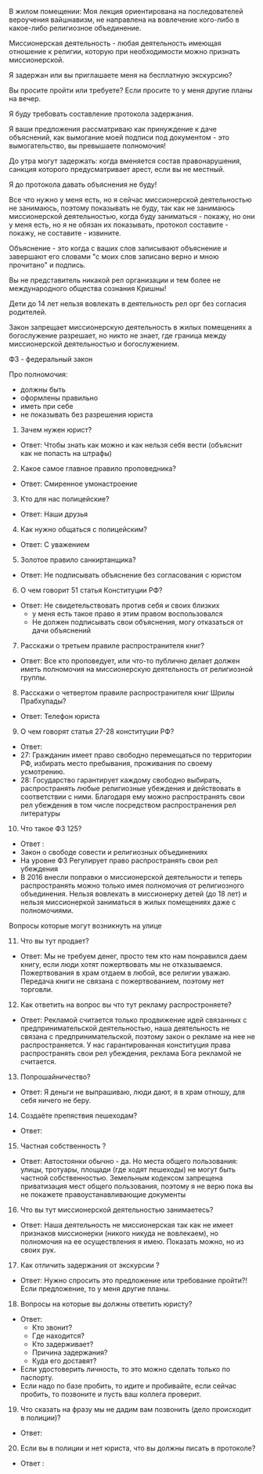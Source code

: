 В жилом помещении: Моя лекция ориентирована на последователей вероучения вайшнавизм, не направлена на вовлечение кого-либо в какое-либо религиозное объединение.

Миссионерская деятельность - любая деятельность имеющая отношение к религии, которую при необходимости можно признать миссионерской.

Я задержан или вы приглашаете меня на бесплатную экскурсию?

Вы просите пройти или требуете? Если просите то у меня другие планы на вечер.

Я буду требовать составление протокола задержания.

Я ваши предложения рассматриваю как принуждение к даче объяснений, как вымогание моей подписи под документом - это вымогательство, вы превышаете полномочия!

До утра могут задержать: когда вменяется состав правонарушения, санкция которого предусматривает арест, если вы не местный.

Я до протокола давать объяснения не буду!

Все что нужно у меня есть, но я сейчас миссионерской деятельностью не занимаюсь, поэтому показывать не буду, так как не занимаюсь миссионерской деятельностью, когда буду заниматься - покажу, но они у меня есть, но я не обязан их показывать, протокол составите - покажу, не составите - извините.

Объяснение - это когда с ваших слов записывают объяснение и завершают его словами "с моих слов записано верно и мною прочитано" и подпись.

Вы не представитель никакой рел организации и тем более не международного общества сознания Кришны!

Дети до 14 лет нельзя вовлекать в деятельность рел орг без согласия родителей.

Закон запрещает миссионерскую деятельность в жилых помещениях а богослужение разрешает, но никто не знает, где граница между миссионерской деятельностью и богослужением.

ФЗ - федеральный закон

Про полномочия:
- должны быть
- оформлены правильно
- иметь при себе
- не показывать без разрешения юриста

1. Зачем нужен юрист?
- Ответ: Чтобы знать как можно и как нельзя себя вести (объяснит как не попасть на штрафы)

2. Какое самое главное правило проповедника?
- Ответ: Смиренное умонастроение

3. Кто для нас полицейские?
- Ответ: Наши друзья

4. Как нужно общаться с полицейским?
- Ответ: С уважением

5. Золотое правило санкиртанщика?
- Ответ: Не подписывать объяснение без согласования с юристом

6. О чем говорит 51 статья Конституции РФ?
- Ответ: Не свидетельствовать против себя и своих близких
	- у меня есть такое право я этим правом воспользовался
	- Не должен подписывать свои объяснения, могу отказаться от дачи объяснений

7. Расскажи о третьем правиле распространителя книг?
- Ответ: Все кто проповедует, или что-то публично делает должен иметь полномочия на миссионерскую деятельность от религиозной группы.

8. Расскажи о четвертом правиле распространителя книг Шрилы Прабхупады?
- Ответ: Телефон юриста

9. О чем говорят статья 27-28 конституции РФ?
- Ответ:
- 27: Гражданин имеет право свободно перемещаться по территории РФ, избирать место пребывания, проживания по своему усмотрению.
- 28: Государство гарантирует каждому свободно выбирать, распространять любые религиозные убеждения и действовать в соответствии с ними. Благодаря ему можно распространять свои рел убеждения в том числе посредством распространения рел литературы

10. Что такое ФЗ 125?
- Ответ :
- Закон о свободе совести и религиозных объединениях
- На уровне ФЗ Регулирует право распространять свои рел убеждения
- В 2016 внесли поправки о миссионерской деятельности и теперь распространять можно только имея полномочия от религиозного объединения. Нельзя вовлекать в миссионерку детей (до 18 лет) и нельзя миссионеркой заниматься в жилых помещениях даже с полномочиями.

Вопросы которые могут возникнуть на улице 

11. Что вы тут продает?
- Ответ: Мы не требуем денег, просто тем кто нам понравился даем книгу, если люди хотят пожертвовать мы не отказываемся. Пожертвования в храм отдаем в любой, все религии уважаю. Передача книги не связана с пожертвованием, поэтому нет торговли.

12. Как ответить на вопрос вы что тут рекламу распростроняете?
- Ответ: Рекламой считается только продвижение идей связанных с предпринимательской деятельностью, наша деятельность не связана с предпринимательской, поэтому закон о рекламе на нее не распространяется. У нас гарантированная конституция права распространять свои рел убеждения, реклама Бога рекламой не считается.

13. Попрошайничество?
- Ответ: Я деньги не выпрашиваю, люди дают, я в храм отношу, для себя ничего не беру.

14. Создаёте препяствия пешеходам?
- Ответ:

15. Частная собственность ?
- Ответ: Автостоянки обычно - да. Но места общего пользования: улицы, тротуары, площади (где ходят пешеходы) не могут быть частной собственностью. Земельным кодексом запрещена приватизация мест общего пользования, поэтому я не верю пока вы не покажете правоустанавливающие документы

16. Что вы тут миссионерской деятельностью занимаетесь?
- Ответ: Наша деятельность не миссионерская так как не имеет признаков миссионерки (никого никуда не вовлекаем), но полномочия на ее осуществления я имею. Показать можно, но из своих рук.

17. Как отличить задержания от экскурсии ?
- Ответ: Нужно спросить это предложение или требование пройти?! Если предложение, то у меня другие планы.

18. Вопросы на которые вы должны ответить юристу?
- Ответ: 
	- Кто звонит? 
	- Где находится? 
	- Кто задерживает? 
	- Причина задержания? 
	- Куда его доставят?
- Если удостоверить личность, то это можно сделать только по паспорту.
- Если надо по базе пробить, то идите и пробивайте, если сейчас пробить, то позвоните и пусть ваш коллега проверит.

19. Что сказать на фразу мы не дадим вам позвонить (дело происходит в полиции)?
- Ответ:

20. Если вы в полиции и нет юриста, что вы должны писать в протоколе?
- Ответ :